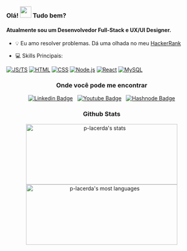 <div align="left">
<h3>Olá! <img src="https://raw.githubusercontent.com/kaueMarques/kaueMarques/master/hi.gif" width="30px"> Tudo bem?</h3>
  
<h4>Atualmente sou um Desenvolvedor Full-Stack e UX/UI Designer.</h4>

- 💡 Eu amo resolver problemas. Dá uma olhada no meu [HackerRank](https://www.hackerrank.com/paulolacerda)
</div>

- 💻 Skills Principais:

[![JS/TS](https://img.shields.io/static/v1?label=&message=JS/TS&color=3878C6&logo=javascript&logoColor=FFFFFF)](https://www.typescriptlang.org/)
[![HTML](https://img.shields.io/static/v1?label=&message=HTML&color=E34F26&logo=HTML5&logoColor=FFFFFF)]()
[![CSS](https://img.shields.io/static/v1?label=&message=CSS&color=1572B6&logo=CSS3&logoColor=FFFFFF)]()
[![Node.js](https://img.shields.io/static/v1?label=&message=Node.js&color=47d147&logo=node.js&logoColor=FFFFFF)](https://nodejs.org/en/) 
[![React](https://img.shields.io/static/v1?label=&message=React&color=ff751a&logo=React&logoColor=FFFFFF)](https://reactjs.org/) 
[![MySQL](https://img.shields.io/static/v1?label=&message=MySQL&color=00000F&logo=MySQL&logoColor=FFFFFF)](https://www.mysql.com/)

  <div align="center">
  <h3>Onde você pode me encontrar</h3>

  <a href="https://www.linkedin.com/in/tassolacerda/">![Linkedin Badge](https://img.shields.io/badge/-LinkedIn-%230077B5?style=for-the-badge&logo=linkedin&logoColor=white)</a>
  &nbsp;
  <a href="">![Youtube Badge](https://img.shields.io/badge/YouTube-FF0000?style=for-the-badge&logo=youtube&logoColor=white)</a>
  &nbsp;
  <a href="">![Hashnode Badge](https://img.shields.io/badge/Hashnode-2962FF?style=for-the-badge&logo=hashnode&logoColor=white)</a>
  </div>


<div align="center">
  <h3>Github Stats</h3>
<img width="400em" height="160em" src="https://github-readme-stats.vercel.app/api?username=p-lacerda&count_private=true&show_icons=true&include_all_commits=true&theme=github_dark" alt="p-lacerda's stats"/>
<img width="400em" height="160em" src="https://github-readme-stats.vercel.app/api/top-langs/?username=p-lacerda&hide=TeX&layout=compact&theme=github_dark" alt="p-lacerda's most languages"/>
</div>



